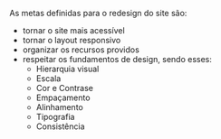 As metas definidas para o redesign do site são:

- tornar o site mais acessível
- tornar o layout responsivo
- organizar os recursos providos
- respeitar os fundamentos de design, sendo esses:
  - Hierarquia visual
  - Escala
  - Cor e Contrase
  - Empaçamento
  - Alinhamento
  - Tipografia
  - Consistência
